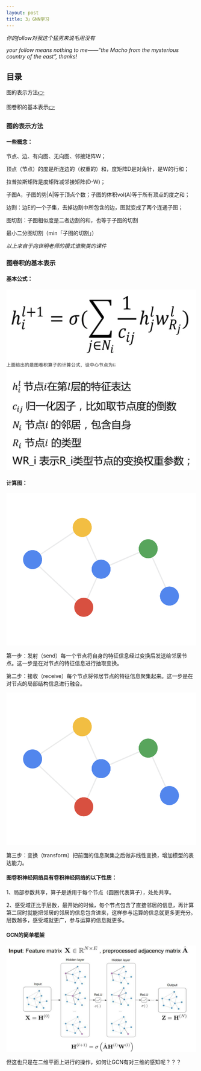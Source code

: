 ```yaml
---
layout: post
title: 3」GNN学习
---
```


*你的follow对我这个猛男来说毛用没有*

*your follow means nothing to me——“the Macho from the mysterious country of the east”, thanks!*

## 目录
图的表示方法[👉](#1)

图卷积的基本表示[👉](#1)
<span id="1"/>
### 图的表示方法

#### 一些概念：

节点、边、有向图、无向图、邻接矩阵W；

顶点（节点）的度是所连边的（权重的）和，度矩阵D是对角针，是W的行和；

拉普拉斯矩阵是度矩阵减邻接矩阵(D-W)；

子图A，子图的势|A|等于顶点个数；子图的体积vol(A)等于所有顶点的度之和；

边割：边E的一个子集，去掉边割中所包含的边，图就变成了两个连通子图；

图切割：子图相似度是二者边割的和，也等于子图的切割

最小二分图切割（min「子图的切割」）

*以上来自于向世明老师的模式谱聚类的课件*
<span id="2"/>
### 图卷积的基本表示

#### 基本公式：
![](/images/gnn1.png)

#### 计算图：

![](/images/gnn2.gif)

第一步：发射（send）每一个节点将自身的特征信息经过变换后发送给邻居节点。这一步是在对节点的特征信息进行抽取变换。

第二步：接收（receive）每个节点将邻居节点的特征信息聚集起来。这一步是在对节点的局部结构信息进行融合。

![](/images/gnn3.gif)

第三步：变换（transform）把前面的信息聚集之后做非线性变换，增加模型的表达能力。

#### 图卷积神经网络具有卷积神经网络的以下性质：

1、局部参数共享，算子是适用于每个节点（圆圈代表算子），处处共享。

2、感受域正比于层数，最开始的时候，每个节点包含了直接邻居的信息，再计算第二层时就能把邻居的邻居的信息包含进来，这样参与运算的信息就更多更充分。层数越多，感受域就更广，参与运算的信息就更多。

#### GCN的简单框架

![](/images/gnn4.jpeg)

但这也只是在二维平面上进行的操作，如何让GCN有对三维的感知呢？？？